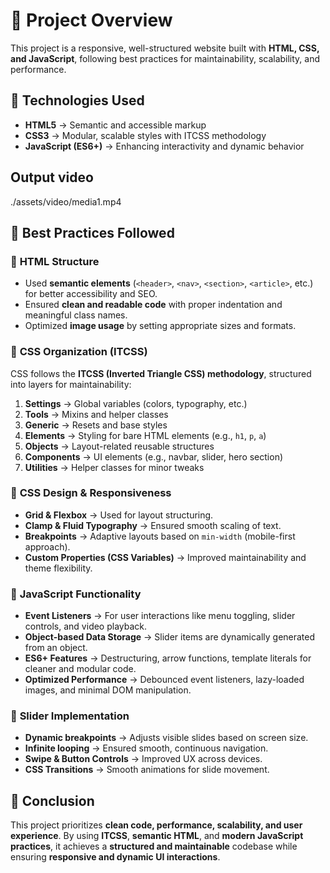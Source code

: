 # 📌 Project Overview  

This project is a responsive, well-structured website built with **HTML, CSS, and JavaScript**, following best practices for maintainability, scalability, and performance.  

## 🚀 Technologies Used  

- **HTML5** → Semantic and accessible markup  
- **CSS3** → Modular, scalable styles with ITCSS methodology  
- **JavaScript (ES6+)** → Enhancing interactivity and dynamic behavior  

## Output video
./assets/video/media1.mp4

## 🎯 Best Practices Followed  

### 🔹 **HTML Structure**  
- Used **semantic elements** (`<header>`, `<nav>`, `<section>`, `<article>`, etc.) for better accessibility and SEO.  
- Ensured **clean and readable code** with proper indentation and meaningful class names.  
- Optimized **image usage** by setting appropriate sizes and formats.  

### 🔹 **CSS Organization (ITCSS)**  
CSS follows the **ITCSS (Inverted Triangle CSS) methodology**, structured into layers for maintainability:  

1. **Settings** → Global variables (colors, typography, etc.)  
2. **Tools** → Mixins and helper classes  
3. **Generic** → Resets and base styles  
4. **Elements** → Styling for bare HTML elements (e.g., `h1`, `p`, `a`)  
5. **Objects** → Layout-related reusable structures  
6. **Components** → UI elements (e.g., navbar, slider, hero section)  
7. **Utilities** → Helper classes for minor tweaks  

### 🔹 **CSS Design & Responsiveness**  
- **Grid & Flexbox** → Used for layout structuring.  
- **Clamp & Fluid Typography** → Ensured smooth scaling of text.  
- **Breakpoints** → Adaptive layouts based on `min-width` (mobile-first approach).  
- **Custom Properties (CSS Variables)** → Improved maintainability and theme flexibility.  

### 🔹 **JavaScript Functionality**  
- **Event Listeners** → For user interactions like menu toggling, slider controls, and video playback.  
- **Object-based Data Storage** → Slider items are dynamically generated from an object.  
- **ES6+ Features** → Destructuring, arrow functions, template literals for cleaner and modular code.  
- **Optimized Performance** → Debounced event listeners, lazy-loaded images, and minimal DOM manipulation.  

### 🔹 **Slider Implementation**  
- **Dynamic breakpoints** → Adjusts visible slides based on screen size.  
- **Infinite looping** → Ensured smooth, continuous navigation.  
- **Swipe & Button Controls** → Improved UX across devices.  
- **CSS Transitions** → Smooth animations for slide movement.  

## 📌 Conclusion  
This project prioritizes **clean code, performance, scalability, and user experience**. By using **ITCSS**, **semantic HTML**, and **modern JavaScript practices**, it achieves a **structured and maintainable** codebase while ensuring **responsive and dynamic UI interactions**.  
